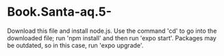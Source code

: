 # Book.Santa-aq.5-
Download this file and install node.js. Use the command 'cd' to go into the downloaded file; run 'npm install' and then run 'expo start'. Packages may be outdated, so in this case, run 'expo upgrade'.  
